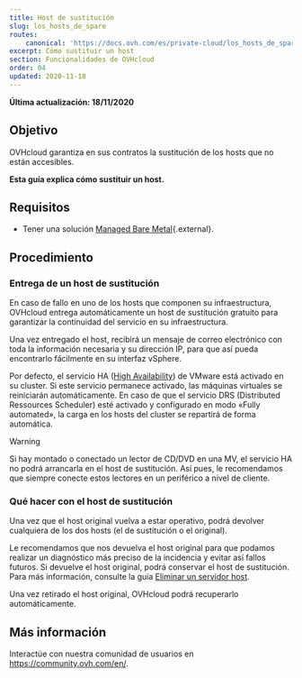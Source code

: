 ```yaml
---
title: Host de sustitución
slug: los_hosts_de_spare
routes:
    canonical: 'https://docs.ovh.com/es/private-cloud/los_hosts_de_spare/'
excerpt: Cómo sustituir un host
section: Funcionalidades de OVHcloud
order: 04
updated: 2020-11-18
---
```


**Última actualización: 18/11/2020**

## Objetivo

OVHcloud garantiza en sus contratos la sustitución de los hosts que no están accesibles.

**Esta guía explica cómo sustituir un host.**

## Requisitos

- Tener una solución [Managed Bare Metal](https://www.ovhcloud.com/es-es/managed-bare-metal/){.external}.

## Procedimiento

### Entrega de un host de sustitución

En caso de fallo en uno de los hosts que componen su infraestructura, OVHcloud entrega automáticamente un host de sustitución gratuito para garantizar la continuidad del servicio en su infraestructura. 

Una vez entregado el host, recibirá un mensaje de correo electrónico con toda la información necesaria y su dirección IP, para que así pueda encontrarlo fácilmente en su interfaz vSphere.

Por defecto, el servicio HA ([High Availability](../vmware-ha-high-availability)) de VMware está activado en su cluster. Si este servicio permanece activado, las máquinas virtuales se reiniciarán automáticamente. En caso de que el servicio DRS (Distributed Ressources Scheduler) esté activado y configurado en modo «Fully automated», la carga en los hosts del cluster se repartirá de forma automática.

> [!warning]
> 
> Si hay montado o conectado un lector de CD/DVD en una MV, el servicio HA no podrá arrancarla en el host de sustitución. Así pues, le recomendamos que siempre conecte estos lectores en un periférico a nivel de cliente.
>

### Qué hacer con el host de sustitución

Una vez que el host original vuelva a estar operativo, podrá devolver cualquiera de los dos hosts (el de sustitución o el original).

Le recomendamos que nos devuelva el host original para que podamos realizar un diagnóstico más preciso de la incidencia y evitar así fallos futuros. Si devuelve el host original, podrá conservar el host de sustitución. Para más información, consulte la guía [Eliminar un servidor host](../eliminar-servidor-host/).

Una vez retirado el host original, OVHcloud podrá recuperarlo automáticamente.

## Más información

Interactúe con nuestra comunidad de usuarios en <https://community.ovh.com/en/>.
